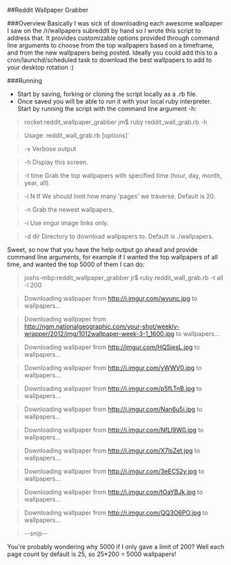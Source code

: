 ##Reddit Wallpaper Grabber

###Overview
Basically I was sick of downloading each awesome wallpaper I saw on the /r/wallpapers subreddit  by hand so I wrote this script to address that. It provides customizable options provided through command line arguments to choose from the top wallpapers based on a timeframe, and from the new wallpapers being posted. Ideally you could add this to a cron/launchd/scheduled task to download the best wallpapers to add to your desktop rotation :)

###Running
* Start by saving, forking or cloning the script locally as a .rb file.
* Once saved you will be able to run it with your local ruby interpreter. Start by running the script with the command line argument -h:

>rocket:reddit_wallpaper_grabber jm$ ruby reddit_wall_grab.rb -h

>Usage: reddit_wall_grab.rb [options]`

>	-v                               Verbose output

>	-h                               Display this screen.

>	-t time                          Grab the top wallpapers with specified time (hour, day, month, year, all).

>	-l N                             If We should limit how many 'pages' we traverse. Default is 20.

>	-n                               Grab the newest wallpapers.

>	-i                               Use imgur image links only.

>	-d dir                           Directory to download wallpapers to. Default is ./wallpapers. 

Sweet, so now that you have the help output go ahead and provide command line arguments, for example if I wanted the top wallpapers of all time, and wanted the top 5000 of them I can do:
>joshs-mbp:reddit_wallpaper_grabber jr$ ruby reddit_wall_grab.rb -t all -l 200

>Downloading wallpaper from http://i.imgur.com/wvunc.jpg to wallpapers...

>Downloading wallpaper from http://ngm.nationalgeographic.com/your-shot/weekly-wrapper/2012/img/1012wallpaper-week-3-1_1600.jpg to wallpapers...

>Downloading wallpaper from http://imgur.com/HQSjesL.jpg to wallpapers...

>Downloading wallpaper from http://i.imgur.com/yWWV0.jpg to wallpapers...

>Downloading wallpaper from http://i.imgur.com/p5fLTnB.jpg to wallpapers...

>Downloading wallpaper from http://i.imgur.com/Nan6u5i.jpg to wallpapers...

>Downloading wallpaper from http://i.imgur.com/NfLI9W0.jpg to wallpapers...

>Downloading wallpaper from http://i.imgur.com/X7lsZet.jpg to wallpapers...

>Downloading wallpaper from http://i.imgur.com/3eEC52y.jpg to wallpapers...

>Downloading wallpaper from http://i.imgur.com/tOaYBJk.jpg to wallpapers...

>Downloading wallpaper from http://i.imgur.com/QQ3O6PO.jpg to wallpapers...

>--snip--

You're probably wondering why 5000 if I only gave a limit of 200? Well each page count by default is 25, so 25*200 = 5000 wallpapers!
